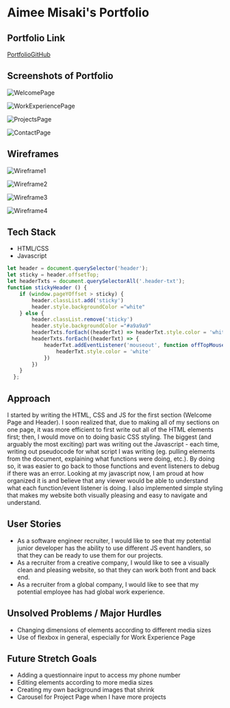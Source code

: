 # Aimee Misaki's Portfolio

## Portfolio Link

[PortfolioGitHub](https://aimeemisaki.github.io/portfolio/)
<br/>
## Screenshots of Portfolio

![WelcomePage](/readme-images/welcomepage.png)

![WorkExperiencePage](/readme-images/workexperiencepage.png)

![ProjectsPage](/readme-images/projectspage.png) 

![ContactPage](/readme-images/contactpage.png)

## Wireframes

![Wireframe1](/readme-images/wireframe1.png)

![Wireframe2](/readme-images/wireframe2.png)

![Wireframe3](/readme-images/wireframe3.png)

![Wireframe4](/readme-images/wireframe4.png)

## Tech Stack

* HTML/CSS
* Javascript


```js
let header = document.querySelector('header');
let sticky = header.offsetTop;
let headerTxts = document.querySelectorAll('.header-txt');
function stickyHeader () {
    if (window.pageYOffset > sticky) {
        header.classList.add('sticky')
        header.style.backgroundColor ="white"
    } else {
        header.classList.remove('sticky')
        header.style.backgroundColor ="#a9a9a9"
        headerTxts.forEach((headerTxt) => headerTxt.style.color = 'white')
        headerTxts.forEach((headerTxt) => {
            headerTxt.addEventListener('mouseout', function offTopMouseout () {
                headerTxt.style.color = 'white'
            })
        })
    } 
  };
  ```

## Approach

I started by writing the HTML, CSS and JS for the first section (Welcome Page and Header). I soon realized that, due to making all of my sections on one page, it was more efficient to first write out all of the HTML elements first; then, I would move on to doing basic CSS styling. The biggest (and arguably the most exciting) part was writing out the Javascript - each time, writing out pseudocode for what script I was writing (eg. pulling elements from the document, explaining what functions were doing, etc.). By doing so, it was easier to go back to those functions and event listeners to debug if there was an error. Looking at my javascript now, I am proud at how organized it is and believe that any viewer would be able to understand what each function/event listener is doing. I also implemented simple styling that makes my website both visually pleasing and easy to navigate and understand.

## User Stories 

* As a software engineer recruiter, I would like to see that my potential junior developer has the ability to use different JS event handlers, so that they can be ready to use them for our projects.
* As a recruiter from a creative company, I would like to see a visually clean and pleasing website, so that they can work both front and back end.
* As a recruiter from a global company, I would like to see that my potential employee has had global work experience.



## Unsolved Problems / Major Hurdles

* Changing dimensions of elements according to different media sizes
* Use of flexbox in general, especially for Work Experience Page

## Future Stretch Goals 

* Adding a questionnaire input to access my phone number 
* Editing elements according to more media sizes 
* Creating my own background images that shrink
* Carousel for Project Page when I have more projects
